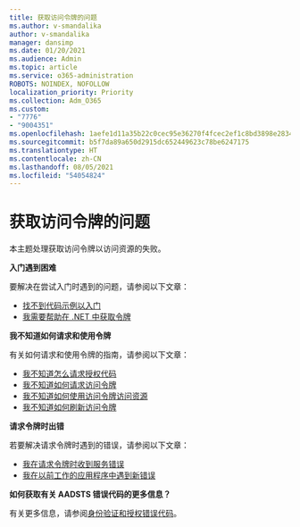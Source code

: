 ```yaml
---
title: 获取访问令牌的问题
ms.author: v-smandalika
author: v-smandalika
manager: dansimp
ms.date: 01/20/2021
ms.audience: Admin
ms.topic: article
ms.service: o365-administration
ROBOTS: NOINDEX, NOFOLLOW
localization_priority: Priority
ms.collection: Adm_O365
ms.custom:
- "7776"
- "9004351"
ms.openlocfilehash: 1aefe1d11a35b22c0cec95e36270f4fcec2ef1c8bd3898e2834fdca6d3aaffda
ms.sourcegitcommit: b5f7da89a650d2915dc652449623c78be6247175
ms.translationtype: HT
ms.contentlocale: zh-CN
ms.lasthandoff: 08/05/2021
ms.locfileid: "54054824"
---
```

# <a name="issues-with-getting-access-tokens"></a>获取访问令牌的问题

本主题处理获取访问令牌以访问资源的失败。

**入门遇到困难**

要解决在尝试入门时遇到的问题，请参阅以下文章：

- [找不到代码示例以入门](https://docs.microsoft.com/azure/active-directory/develop/sample-v2-code) 
- [我需要帮助在 .NET 中获取令牌](https://docs.microsoft.com/azure/active-directory/develop/authentication-flows-app-scenarios)

**我不知道如何请求和使用令牌**

有关如何请求和使用令牌的指南，请参阅以下文章：

- [我不知道怎么请求授权代码](https://docs.microsoft.com/azure/active-directory/develop/v2-oauth2-auth-code-flow#request-an-authorization-code) 
- [我不知道如何请求访问令牌](https://docs.microsoft.com/azure/active-directory/develop/v2-oauth2-auth-code-flow#use-the-authorization-code-to-request-an-access-token) 
- [我不知道如何使用访问令牌访问资源](https://docs.microsoft.com/azure/active-directory/develop/v2-oauth2-auth-code-flow#use-the-access-token-to-access-the-resource) 
- [我不知道如何刷新访问令牌](https://docs.microsoft.com/azure/active-directory/develop/v2-oauth2-auth-code-flow#refreshing-the-access-tokens)

**请求令牌时出错**

若要解决请求令牌时遇到的错误，请参阅以下文章：

- [我在请求令牌时收到服务错误](https://docs.microsoft.com/azure/active-directory/develop/reference-aadsts-error-codes) 
- [我在以前工作的应用程序中遇到新错误](https://docs.microsoft.com/azure/active-directory/develop/reference-breaking-changes)

**如何获取有关 AADSTS 错误代码的更多信息？**

有关更多信息，请参阅[身份验证和授权错误代码](https://docs.microsoft.com/azure/active-directory/develop/reference-aadsts-error-codes)。





